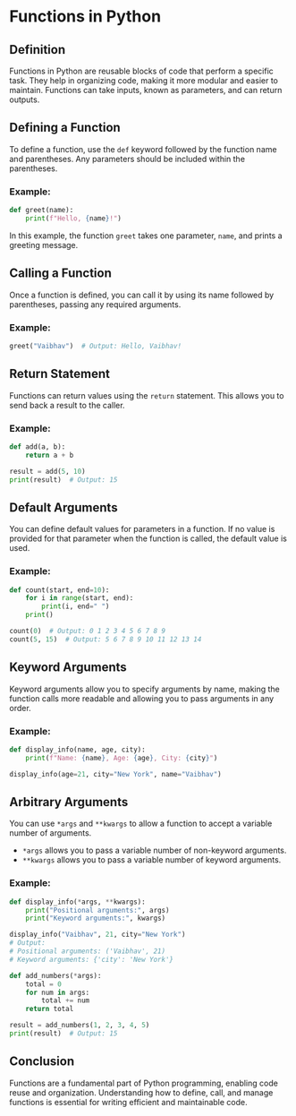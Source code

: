 # Functions in Python

## Definition
Functions in Python are reusable blocks of code that perform a specific task. They help in organizing code, making it more modular and easier to maintain. Functions can take inputs, known as parameters, and can return outputs.

## Defining a Function
To define a function, use the `def` keyword followed by the function name and parentheses. Any parameters should be included within the parentheses.

### Example:
```python
def greet(name):
    print(f"Hello, {name}!")
```
In this example, the function `greet` takes one parameter, `name`, and prints a greeting message.

## Calling a Function
Once a function is defined, you can call it by using its name followed by parentheses, passing any required arguments.

### Example:
```python
greet("Vaibhav")  # Output: Hello, Vaibhav!
```

## Return Statement
Functions can return values using the `return` statement. This allows you to send back a result to the caller.

### Example:
```python
def add(a, b):
    return a + b

result = add(5, 10)
print(result)  # Output: 15
```

## Default Arguments
You can define default values for parameters in a function. If no value is provided for that parameter when the function is called, the default value is used.

### Example:
```python
def count(start, end=10):
    for i in range(start, end):
        print(i, end=" ")
    print()

count(0)  # Output: 0 1 2 3 4 5 6 7 8 9
count(5, 15)  # Output: 5 6 7 8 9 10 11 12 13 14
```

## Keyword Arguments
Keyword arguments allow you to specify arguments by name, making the function calls more readable and allowing you to pass arguments in any order.

### Example:
```python
def display_info(name, age, city):
    print(f"Name: {name}, Age: {age}, City: {city}")

display_info(age=21, city="New York", name="Vaibhav")
```

## Arbitrary Arguments
You can use `*args` and `**kwargs` to allow a function to accept a variable number of arguments.

- `*args` allows you to pass a variable number of non-keyword arguments.
- `**kwargs` allows you to pass a variable number of keyword arguments.

### Example:
```python
def display_info(*args, **kwargs):
    print("Positional arguments:", args)
    print("Keyword arguments:", kwargs)

display_info("Vaibhav", 21, city="New York")
# Output: 
# Positional arguments: ('Vaibhav', 21)
# Keyword arguments: {'city': 'New York'}

```
```python
def add_numbers(*args):
    total = 0
    for num in args:
        total += num
    return total

result = add_numbers(1, 2, 3, 4, 5)
print(result)  # Output: 15
```

## Conclusion
Functions are a fundamental part of Python programming, enabling code reuse and organization. Understanding how to define, call, and manage functions is essential for writing efficient and maintainable code.